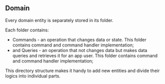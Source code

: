 ## Domain

Every domain entity is separately stored in its folder.

Each folder contains:
- Commands - an operation that changes data or state. This folder contains command and command handler implementation;
- and Queries - an operation that not changes data but makes data queries and retrieves it for an app user. This folder contains command and command handler implementation;

This directory structure makes it handy to add new entities and divide their logics into individual parts.
